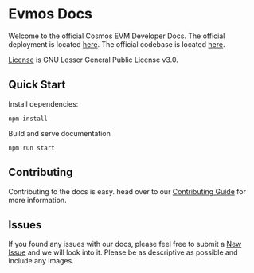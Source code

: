 # Evmos Docs

Welcome to the official Cosmos EVM Developer Docs. The official deployment is located [here](https://docs.cosmos.network/).
The official codebase is located [here](https://github.com/cosmos/cosmos-evm).

[License](./LICENSE) is GNU Lesser General Public License v3.0.

## Quick Start

Install dependencies:

```
npm install
```

Build and serve documentation

```
npm run start
```

## Contributing

Contributing to the docs is easy. head over to our [Contributing Guide](./CONTRIBUTING.md) for more information.

## Issues

If you found any issues with our docs, please feel free to submit a [New Issue](https://github.com/cosmos/evm/issues)
and we will look into it. Please be as descriptive as possible and include any images.
